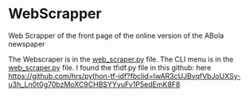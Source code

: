 # WebScrapper
Web Scrapper of the front page of the online version of the ABola newspaper

The Webscraper is in the <a href=https://github.com/josezitopedrito/WebScrapper/blob/master/web_scraper.py>web_scraper.py</a> file.
The CLI menu is in the <a href=https://github.com/josezitopedrito/WebScrapper/blob/master/menu.py>web_scraper.py</a> file.
I found the tfidf.py file in this github: here https://github.com/hrs/python-tf-idf?fbclid=IwAR3cUJBvqfVbJoUXSy-u3h_Ln0t0g70bzMoXC9CHBSYYvuFv1P5edEmK8F8
